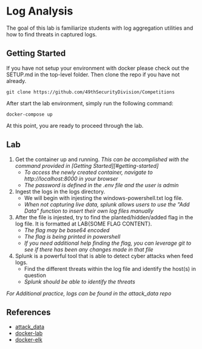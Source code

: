 # Log Analysis
The goal of this lab is familiarize students with log aggregation utilities and how to find threats in captured logs. 

## Getting Started
If you have not setup your environment with docker please check out the SETUP.md in the top-level folder. Then clone the repo if you have not already.
```
git clone https://github.com/49thSecurityDivision/Competitions
```
After start the lab environment, simply run the following command:
```
docker-compose up
```
At this point, you are ready to proceed through the lab.

## Lab
1. Get the container up and running. *This can be accomplished with the command provided in [Getting Started][#getting-started]* 
    - *To access the newly created container, navigate to http://localhost:8000 in your browser*
    - *The password is defined in the .env file and the user is admin*
2. Ingest the logs in the logs directory. 
    - We will begin with injesting the windows-powershell.txt log file.
    - *When not capturing live data, splunk allows users to use the "Add Data" function to insert their own log files manually*
3. After the file is injested, try to find the planted/hidden/added flag in the log file. It is formatted at LAB{SOME FLAG CONTENT}.
    - *The flag may be base64 encoded*
    - *The flag is being printed in powershell*
    - *If you need additional help finding the flag, you can leverage git to see if there has been any changes made in that file*
4. Splunk is a powerful tool that is able to detect cyber attacks when feed logs. 
    - Find the different threats within the log file and identify the host(s) in question
    - *Splunk should be able to identify the threats*

*For Additional practice, logs can be found in the attack_data repo*

## References
- [attack_data](https://github.com/splunk/attack_data/tree/master/datasets)
- [docker-lab](https://github.com/dmuth/splunk-lab)
- [docker-elk](https://github.com/deviantony/docker-elk/tree/main)
